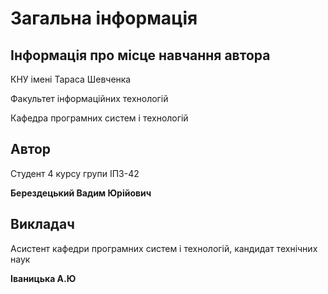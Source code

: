 # Загальна інформація

## Інформація про місце навчання автора

КНУ імені Тараса Шевченка

Факультет інформаційних технологій

Кафедра програмних систем і технологій

## Автор

Студент 4 курсу групи ІПЗ-42

**Берездецький Вадим Юрійович**

## Викладач

Асистент кафедри програмних систем і технологій, кандидат технічних наук

**Іваницька А.Ю**